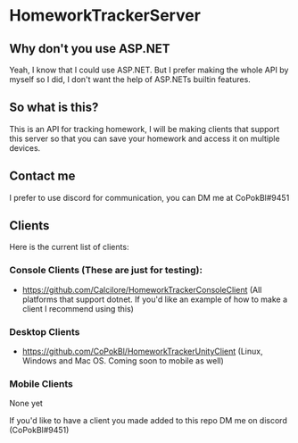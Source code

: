 # HomeworkTrackerServer

## Why don't you use ASP.NET
Yeah, I know that I could use ASP.NET. But I prefer making the whole API by myself so I did, I don't want the help of ASP.NETs builtin features.

## So what is this?
This is an API for tracking homework, I will be making clients that support this server so that you can save your homework and access it on multiple devices. 

## Contact me
I prefer to use discord for communication, you can DM me at CoPokBl#9451

## Clients
Here is the current list of clients:
### Console Clients (These are just for testing):
- https://github.com/Calcilore/HomeworkTrackerConsoleClient (All platforms that support dotnet. If you'd like an example of how to make a client I recommend using this)

### Desktop Clients
- https://github.com/CoPokBl/HomeworkTrackerUnityClient (Linux, Windows and Mac OS. Coming soon to mobile as well)

### Mobile Clients
None yet

If you'd like to have a client you made added to this repo DM me on discord (CoPokBl#9451)
